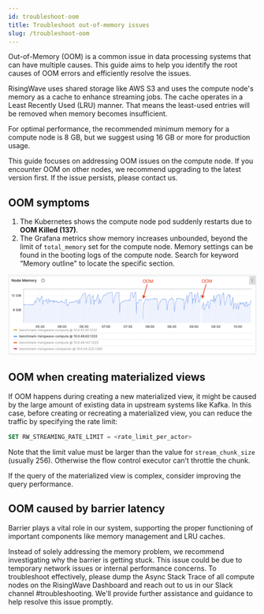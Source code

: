 ```yaml
---
id: troubleshoot-oom
title: Troubleshoot out-of-memory issues
slug: /troubleshoot-oom
---
```


Out-of-Memory (OOM) is a common issue in data processing systems that can have multiple causes. This guide aims to help you identify the root causes of OOM errors and efficiently resolve the issues.

RisingWave uses shared storage like AWS S3 and uses the compute node's memory as a cache to enhance streaming jobs. The cache operates in a Least Recently Used (LRU) manner. That means the least-used entries will be removed when memory becomes insufficient.

For optimal performance, the recommended minimum memory for a compute node is 8 GB, but we suggest using 16 GB or more for production usage.

This guide focuses on addressing OOM issues on the compute node. If you encounter OOM on other nodes, we recommend upgrading to the latest version first. If the issue persists, please contact us.

## OOM symptoms

1. The Kubernetes shows the compute node pod suddenly restarts due to **OOM Killed (137)**.
2. The Grafana metrics show memory increases unbounded, beyond the limit of `total_memory` set for the compute node. Memory settings can be found in the booting logs of the compute node. Search for keyword “Memory outline" to locate the specific section.

  ![Out-of-memory symptom](../images/oom-symptom.png)

## OOM when creating materialized views

If OOM happens during creating a new materialized view, it might be caused by the large amount of existing data in upstream systems like Kafka. In this case, before creating or recreating a materialized view, you can reduce the traffic by specifying the rate limit:

```sql
SET RW_STREAMING_RATE_LIMIT = <rate_limit_per_actor>
```

Note that the limit value must be larger than the value for `stream_chunk_size` (usually 256). Otherwise the flow control executor can’t throttle the chunk.

If the query of the materialized view is complex, consider improving the query performance.

## OOM caused by barrier latency

Barrier plays a vital role in our system, supporting the proper functioning of important components like memory management and LRU caches.

Instead of solely addressing the memory problem, we recommend investigating why the barrier is getting stuck. This issue could be due to temporary network issues or internal performance concerns. To troubleshoot effectively, please dump the Async Stack Trace of all compute nodes on the RisingWave Dashboard and reach out to us in our Slack channel #troubleshooting. We'll provide further assistance and guidance to help resolve this issue promptly.
